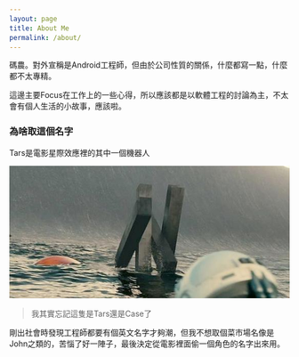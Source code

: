 ```yaml
---
layout: page
title: About Me
permalink: /about/
---
```


碼農。對外宣稱是Android工程師，但由於公司性質的關係，什麼都寫一點，什麼都不太專精。

這邊主要Focus在工作上的一些心得，所以應該都是以軟體工程的討論為主，不太會有個人生活的小故事，應該啦。

### 為啥取這個名字
Tars是電影星際效應裡的其中一個機器人

![](/public/res/tars.jpg)

 > 我其實忘記這隻是Tars還是Case了

剛出社會時發現工程師都要有個英文名字才夠潮，但我不想取個菜市場名像是John之類的，苦惱了好一陣子，最後決定從電影裡面偷一個角色的名字出來用。

